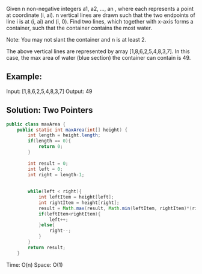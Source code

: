 Given n non-negative integers a1, a2, ..., an , where each represents a point at coordinate (i, ai). n vertical lines are drawn such that the two endpoints of line i is at (i, ai) and (i, 0). Find two lines, which together with x-axis forms a container, such that the container contains the most water.

Note: You may not slant the container and n is at least 2.

The above vertical lines are represented by array [1,8,6,2,5,4,8,3,7]. In this case, the max area of water (blue section) the container can contain is 49.
## Example:

Input: [1,8,6,2,5,4,8,3,7]
Output: 49


## Solution: Two Pointers
```java
public class maxArea {
    public static int maxArea(int[] height) {
    	int length = height.length;
    	if(length == 0){
    		return 0;
    	}
    	
    	int result = 0;
        int left = 0;
        int right = length-1;
        
        
        while(left < right){
        	int leftItem = height[left];
            int rightItem = height[right];
        	result = Math.max(result, Math.min(leftItem, rightItem)*(right - left));
        	if(leftItem<rightItem){
        		left++;
        	}else{
        		right--;
        	}
        }
        return result;
    }
```

Time: O(n)   Space: O(1)
